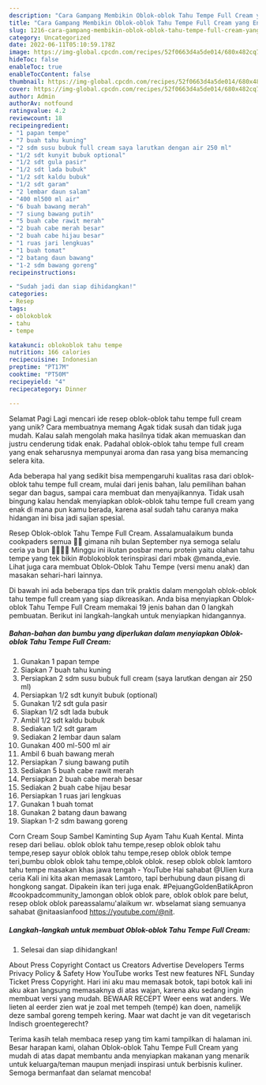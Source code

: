 ```yaml
---
description: "Cara Gampang Membikin Oblok-oblok Tahu Tempe Full Cream yang Enak, Mantap"
title: "Cara Gampang Membikin Oblok-oblok Tahu Tempe Full Cream yang Enak, Mantap"
slug: 1216-cara-gampang-membikin-oblok-oblok-tahu-tempe-full-cream-yang-enak-mantap
category: Uncategorized
date: 2022-06-11T05:10:59.178Z
image: https://img-global.cpcdn.com/recipes/52f0663d4a5de014/680x482cq70/oblok-oblok-tahu-tempe-full-cream-foto-resep-utama.jpg
hideToc: false
enableToc: true
enableTocContent: false
thumbnail: https://img-global.cpcdn.com/recipes/52f0663d4a5de014/680x482cq70/oblok-oblok-tahu-tempe-full-cream-foto-resep-utama.jpg
cover: https://img-global.cpcdn.com/recipes/52f0663d4a5de014/680x482cq70/oblok-oblok-tahu-tempe-full-cream-foto-resep-utama.jpg
author: Admin
authorAv: notfound
ratingvalue: 4.2
reviewcount: 18
recipeingredient:
- "1 papan tempe"
- "7 buah tahu kuning"
- "2 sdm susu bubuk full cream saya larutkan dengan air 250 ml"
- "1/2 sdt kunyit bubuk optional"
- "1/2 sdt gula pasir"
- "1/2 sdt lada bubuk"
- "1/2 sdt kaldu bubuk"
- "1/2 sdt garam"
- "2 lembar daun salam"
- "400 ml500 ml air"
- "6 buah bawang merah"
- "7 siung bawang putih"
- "5 buah cabe rawit merah"
- "2 buah cabe merah besar"
- "2 buah cabe hijau besar"
- "1 ruas jari lengkuas"
- "1 buah tomat"
- "2 batang daun bawang"
- "1-2 sdm bawang goreng"
recipeinstructions:

- "Sudah jadi dan siap dihidangkan!"
categories:
- Resep
tags:
- oblokoblok
- tahu
- tempe

katakunci: oblokoblok tahu tempe 
nutrition: 166 calories
recipecuisine: Indonesian
preptime: "PT17M"
cooktime: "PT50M"
recipeyield: "4"
recipecategory: Dinner

---
```



Selamat Pagi Lagi mencari ide resep oblok-oblok tahu tempe full cream yang unik? Cara membuatnya memang Agak tidak susah dan tidak juga mudah. Kalau salah mengolah maka hasilnya tidak akan memuaskan dan justru cenderung tidak enak. Padahal oblok-oblok tahu tempe full cream yang enak seharusnya mempunyai aroma dan rasa yang bisa memancing selera kita.


Ada beberapa hal yang sedikit bisa mempengaruhi kualitas rasa dari oblok-oblok tahu tempe full cream, mulai dari jenis bahan, lalu pemilihan bahan segar dan bagus, sampai cara membuat dan menyajikannya. Tidak usah bingung kalau hendak menyiapkan oblok-oblok tahu tempe full cream yang enak di mana pun kamu berada, karena asal sudah tahu caranya maka hidangan ini bisa jadi sajian spesial.

Resep Oblok-oblok Tahu Tempe Full Cream. Assalamualaikum bunda cookpaders semua 👏🤗 gimana nih bulan September nya semoga selalu ceria ya bun 🤲🤗🧑‍🍳 Minggu ini ikutan posbar menu protein yaitu olahan tahu tempe yang tek bikin #oblokoblok terinspirasi dari mbak @manda_evie. Lihat juga cara membuat Oblok-Oblok Tahu Tempe (versi menu anak) dan masakan sehari-hari lainnya.


Di bawah ini ada beberapa tips dan trik praktis dalam mengolah oblok-oblok tahu tempe full cream yang siap dikreasikan. Anda bisa menyiapkan Oblok-oblok Tahu Tempe Full Cream memakai 19 jenis bahan dan 0 langkah pembuatan. Berikut ini langkah-langkah untuk menyiapkan hidangannya.

<!--inarticleads1-->

##### Bahan-bahan dan bumbu yang diperlukan dalam menyiapkan Oblok-oblok Tahu Tempe Full Cream:

1. Gunakan 1 papan tempe
1. Siapkan 7 buah tahu kuning
1. Persiapkan 2 sdm susu bubuk full cream (saya larutkan dengan air 250 ml)
1. Persiapkan 1/2 sdt kunyit bubuk (optional)
1. Gunakan 1/2 sdt gula pasir
1. Siapkan 1/2 sdt lada bubuk
1. Ambil 1/2 sdt kaldu bubuk
1. Sediakan 1/2 sdt garam
1. Sediakan 2 lembar daun salam
1. Gunakan 400 ml-500 ml air
1. Ambil 6 buah bawang merah
1. Persiapkan 7 siung bawang putih
1. Sediakan 5 buah cabe rawit merah
1. Persiapkan 2 buah cabe merah besar
1. Sediakan 2 buah cabe hijau besar
1. Persiapkan 1 ruas jari lengkuas
1. Gunakan 1 buah tomat
1. Gunakan 2 batang daun bawang
1. Siapkan 1-2 sdm bawang goreng


Corn Cream Soup Sambel Kaminting Sup Ayam Tahu Kuah Kental. Minta resep dari beliau. oblok oblok tahu tempe,resep oblok oblok tahu tempe,resep sayur oblok oblok tahu tempe,resep oblok oblok tempe teri,bumbu oblok oblok tahu tempe,oblok oblok. resep oblok oblok lamtoro tahu tempe masakan khas jawa tengah - YouTube Hai sahabat @Ulien kura ceria Kali ini kita akan memasak Lamtoro, tapi berhubung daun pisang di hongkong sangat. Dipakein ikan teri juga enak. #PejuangGoldenBatikApron #cookpadcommunity_lamongan oblok oblok pare, oblok oblok pare belut, resep oblok oblok pareassalamu&#39;alaikum wr. wbselamat siang semuanya sahabat @nitaasianfood https://youtube.com/@nit. 

<!--inarticleads2-->

##### Langkah-langkah untuk membuat Oblok-oblok Tahu Tempe Full Cream:


1. Selesai dan siap dihidangkan!

About Press Copyright Contact us Creators Advertise Developers Terms Privacy Policy &amp; Safety How YouTube works Test new features NFL Sunday Ticket Press Copyright. Hari ini aku mau memasak botok, tapi botok kali ini aku akan langsung memasaknya di atas wajan, karena aku sedang ingin membuat versi yang mudah. BEWAAR RECEPT Weer eens wat anders. We lieten al eerder zien wat je zoal met tempeh (tempé) kan doen, namelijk deze sambal goreng tempeh kering. Maar wat dacht je van dit vegetarisch Indisch groentegerecht? 

Terima kasih telah membaca resep yang tim kami tampilkan di halaman ini. Besar harapan kami, olahan Oblok-oblok Tahu Tempe Full Cream yang mudah di atas dapat membantu anda menyiapkan makanan yang menarik untuk keluarga/teman maupun menjadi inspirasi untuk berbisnis kuliner. Semoga bermanfaat dan selamat mencoba!
